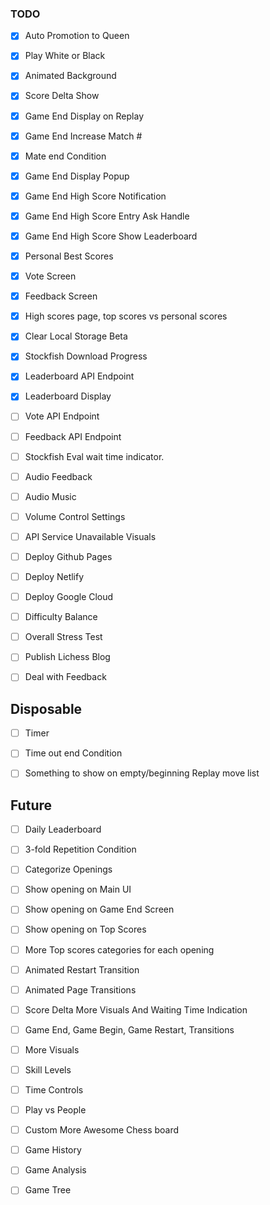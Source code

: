 ### TODO

* [x] Auto Promotion to Queen
* [x] Play White or Black
* [x] Animated Background
* [x] Score Delta Show
* [x] Game End Display on Replay
* [x] Game End Increase Match #
* [x] Mate end Condition

* [x] Game End Display Popup
* [x] Game End High Score Notification
* [x] Game End High Score Entry Ask Handle
* [x] Game End High Score Show Leaderboard
* [x] Personal Best Scores

* [x] Vote Screen
* [x] Feedback Screen

* [x] High scores page, top scores vs personal scores

* [x] Clear Local Storage Beta
* [x] Stockfish Download Progress

* [x] Leaderboard API Endpoint
* [x] Leaderboard Display

* [ ] Vote API Endpoint
* [ ] Feedback API Endpoint

* [ ] Stockfish Eval wait time indicator.


* [ ] Audio Feedback
* [ ] Audio Music
* [ ] Volume Control Settings


* [ ] API Service Unavailable Visuals

* [ ] Deploy Github Pages
* [ ] Deploy Netlify
* [ ] Deploy Google Cloud

* [ ] Difficulty Balance
* [ ] Overall Stress Test
* [ ] Publish Lichess Blog
* [ ] Deal with Feedback

## Disposable

* [ ] Timer
* [ ] Time out end Condition
* [ ] Something to show on empty/beginning Replay move list


## Future

* [ ] Daily Leaderboard

* [ ] 3-fold Repetition Condition

* [ ] Categorize Openings
* [ ] Show opening on Main UI
* [ ] Show opening on Game End Screen
* [ ] Show opening on Top Scores
* [ ] More Top scores categories for each opening

* [ ] Animated Restart Transition
* [ ] Animated Page Transitions
* [ ] Score Delta More Visuals And Waiting Time Indication
* [ ] Game End, Game Begin, Game Restart, Transitions


* [ ] More Visuals
* [ ] Skill Levels
* [ ] Time Controls
* [ ] Play vs People
* [ ] Custom More Awesome Chess board
* [ ] Game History
* [ ] Game Analysis
* [ ] Game Tree
